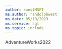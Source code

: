 ```yaml
---
author: rwestMSFT
ms.author: randolphwest
ms.date: 05/10/2023
ms.service: sql
ms.topic: include
---
```

 AdventureWorks2022 
